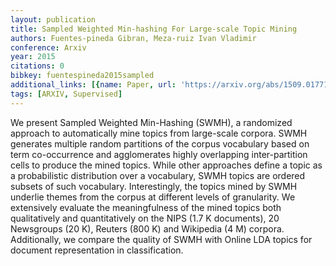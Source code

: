 ```yaml
---
layout: publication
title: Sampled Weighted Min-hashing For Large-scale Topic Mining
authors: Fuentes-pineda Gibran, Meza-ruiz Ivan Vladimir
conference: Arxiv
year: 2015
citations: 0
bibkey: fuentespineda2015sampled
additional_links: [{name: Paper, url: 'https://arxiv.org/abs/1509.01771'}]
tags: [ARXIV, Supervised]
---
```

We present Sampled Weighted Min-Hashing (SWMH), a randomized approach to
automatically mine topics from large-scale corpora. SWMH generates multiple
random partitions of the corpus vocabulary based on term co-occurrence and
agglomerates highly overlapping inter-partition cells to produce the mined
topics. While other approaches define a topic as a probabilistic distribution
over a vocabulary, SWMH topics are ordered subsets of such vocabulary.
Interestingly, the topics mined by SWMH underlie themes from the corpus at
different levels of granularity. We extensively evaluate the meaningfulness of
the mined topics both qualitatively and quantitatively on the NIPS (1.7 K
documents), 20 Newsgroups (20 K), Reuters (800 K) and Wikipedia (4 M) corpora.
Additionally, we compare the quality of SWMH with Online LDA topics for
document representation in classification.
